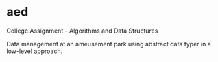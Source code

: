 # aed
College Assignment - Algorithms and Data Structures

Data management at an ameusement park using abstract data typer in a low-level approach.
